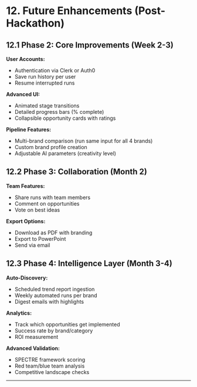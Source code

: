 # 12. Future Enhancements (Post-Hackathon)

## 12.1 Phase 2: Core Improvements (Week 2-3)

**User Accounts:**
- Authentication via Clerk or Auth0
- Save run history per user
- Resume interrupted runs

**Advanced UI:**
- Animated stage transitions
- Detailed progress bars (% complete)
- Collapsible opportunity cards with ratings

**Pipeline Features:**
- Multi-brand comparison (run same input for all 4 brands)
- Custom brand profile creation
- Adjustable AI parameters (creativity level)

## 12.2 Phase 3: Collaboration (Month 2)

**Team Features:**
- Share runs with team members
- Comment on opportunities
- Vote on best ideas

**Export Options:**
- Download as PDF with branding
- Export to PowerPoint
- Send via email

## 12.3 Phase 4: Intelligence Layer (Month 3-4)

**Auto-Discovery:**
- Scheduled trend report ingestion
- Weekly automated runs per brand
- Digest emails with highlights

**Analytics:**
- Track which opportunities get implemented
- Success rate by brand/category
- ROI measurement

**Advanced Validation:**
- SPECTRE framework scoring
- Red team/blue team analysis
- Competitive landscape checks

---
